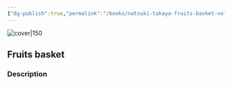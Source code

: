 ```yaml
---
{"dg-publish":true,"permalink":"/books/natsuki-takaya-fruits-basket-volume-22/","title":"\"Fruits basket\"","tags":["manga","romance","Fantasy"]}
---
```




![cover|150](http://books.google.com/books/content?id=vioPSQAACAAJ&printsec=frontcover&img=1&zoom=1&source=gbs_api)

## Fruits basket

### Description


```